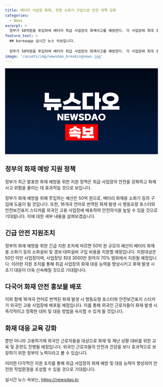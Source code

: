 ```yaml
---
title: 배터리 사업장 화재, 전용 소화기 구입으로 안전 대책 강화
categories:
  - News
excerpt: >
  정부가 50억원을 투입하여 배터리 취급 사업장의 화재사고를 예방한다. 각 사업장에 최대 3000만원까지 70% 범위로 지원하며, 외국인 고용 사업장에는 16개국 언어로 번역된 화재 대처 포스터와 안전보건표지 스티커를 배포한다. 50인 미만 사업장이나 리튬 등 물질안전보건자료(MSDS) 대상물질 제조·취급 사업장 등이 지원 대상이며 신청은 온라인으로 받으며, 외국인 노동자들에 대한 소방대피훈련도 진행된다. 이정식 고용부 장관은 안전 보건교육을 강화하기 위한 계획을 발표했다.
feature_text: >
  ## koreaapp 실시간 뉴스 속보입니다.

  정부가 50억원을 투입하여 배터리 취급 사업장의 화재사고를 예방한다. 각 사업장에 최대 3000만원까지 70% 범위로 지원하며, 외국인 고용 사업장에는 16개국 언어로 번역된 화재 대처 포스터와 안전보건표지 스티커를 배포한다. 50인 미만 사업장이나 리튬 등 물질안전보건자료(MSDS) 대상물질 제조·취급 사업장 등이 지원 대상이며 신청은 온라인으로 받으며, 외국인 노동자들에 대한 소방대피훈련도 진행된다. 이정식 고용부 장관은 안전 보건교육을 강화하기 위한 계획을 발표했다.
image: '/assets/img/newsdao_breakingnews.jpg'
---
```


<p><img src="/assets/img/newsdao_breakingnews.jpg" alt="koreaapp 속보" /></p>

<h2 data-ke-size="size26">정부의 화재 예방 지원 정책</h2>

<p>정부가 최근 발표한 화재 예방을 위한 지원 정책은 취급 사업장의 안전을 강화하고 화재 사고 위험을 줄이는 데 효과적일 것으로 보입니다.</p>

<p data-ke-size="size16">정부가 화재 예방을 위해 투입하는 예산은 50억 원으로, 배터리 화재용 소화기 등의 구입에 도움이 될 것입니다. 또한, 16개국 언어로 번역된 화재 발생 시 행동요령 포스터와 안전보건표지 스티커를 외국인 고용 사업장에 배포하여 안전의식을 높일 수 있을 것으로 기대됩니다. 이에 대한 세부 내용을 살펴보겠습니다.</p>

<h2 data-ke-size="size26">긴급 안전 지원조치</h2>

<p>정부의 화재 예방을 위한 긴급 지원 조치에 따르면 50억 원 규모의 예산이 배터리 화재용 소화기 등의 소화설비 및 경보·대피설비 구입 비용을 지원할 예정입니다. 지원대상은 50인 미만 사업장이며, 사업장당 최대 3000만 원까지 70% 범위에서 지원될 예정입니다. 이러한 지원 조치를 통해 취급 사업장의 화재 대응 능력을 향상시키고 화재 발생 시 초기 대응이 더욱 신속해질 것으로 기대됩니다.</p>

<h2 data-ke-size="size26">다국어 화재 안전 홍보물 배포</h2>

<p>이와 함께 16개국 언어로 번역된 화재 발생 시 행동요령 포스터와 안전보건표지 스티커가 외국인 고용 사업장에 배포될 예정입니다. 이를 통해 외국인 근로자들이 화재 발생 시 즉각적이고 정확한 대피 및 대응 방법을 숙지할 수 있게 될 것입니다.</p>

<h2 data-ke-size="size26">화재 대응 교육 강화</h2>

<p>뿐만 아니라 고용허가제 외국인 근로자들을 대상으로 화재 및 재난 상황 대비를 위한 교육 및 훈련도 진행될 예정입니다. 외국인 근로자들의 안전과 건강을 보다 효과적으로 보장하기 위한 정부의 노력이라고 볼 수 있습니다.</p>

<p>이러한 다각적인 지원 조치를 통해 취급 사업장의 화재 예방 및 대응 능력이 향상되어 안전한 작업환경을 조성할 수 있을 것으로 기대됩니다.</p>
실시간 뉴스 속보는, <a href="https://newsdao.kr" rel="dofollow">https://newsdao.kr</a>



